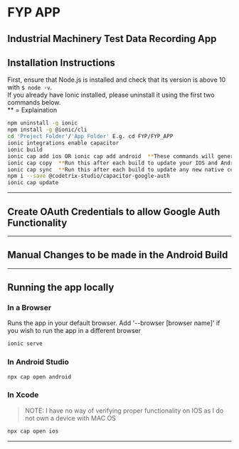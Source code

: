 # FYP APP
## Industrial Machinery Test Data Recording App
## Installation Instructions
First, ensure that Node.js is installed and check that its version is above 10 with ```$ node -v```.   
If you already have Ionic installed, please uninstall it using the first two commands below.   
** = Explaination

```bash
npm uninstall -g ionic
npm install -g @ionic/cli
cd 'Project Folder'/'App Folder' E.g. cd FYP/FYP_APP
ionic integrations enable capacitor
ionic build
ionic cap add ios OR ionic cap add android  **These commands will generate IOS and Android compatible builds of the app.  Both of these can be run
ionic cap copy  **Run this after each build to update your IOS and Android builds with any new code
ionic cap sync  **Run this after each build to update any new native code
npm i --save @codetrix-studio/capacitor-google-auth
ionic cap update
```
***
## Create OAuth Credentials to allow Google Auth Functionality

***
## Manual Changes to be made in the Android Build

***
## Running the app locally

### In a Browser
Runs the app in your default browser.  Add '--browser [browser name]' if you wish to run the app in a different browser
```bash
ionic serve
```

### In Android Studio
```bash
npx cap open android
```

### In Xcode
> NOTE:  I have no way of verifying proper functionality on IOS as I do not own a device with MAC OS
```bash
npx cap open ios
```
***

